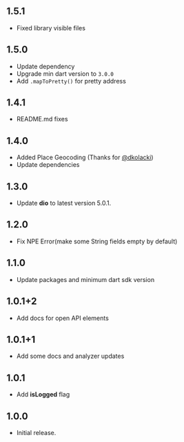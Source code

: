 ## 1.5.1
* Fixed library visible files

## 1.5.0
* Update dependency
* Upgrade min dart version to `3.0.0`
* Add `.mapToPretty()` for pretty address

## 1.4.1

* README.md fixes

## 1.4.0

* Added Place Geocoding (Thanks for [@dkolacki](https://github.com/dkolacki))
* Update dependencies

## 1.3.0

* Update **dio** to latest version 5.0.1.

## 1.2.0

* Fix NPE Error(make some String fields empty by default)

## 1.1.0

* Update packages and minimum dart sdk version

## 1.0.1+2

* Add docs for open API elements

## 1.0.1+1

* Add some docs and analyzer updates

## 1.0.1

* Add **isLogged** flag

## 1.0.0

* Initial release.